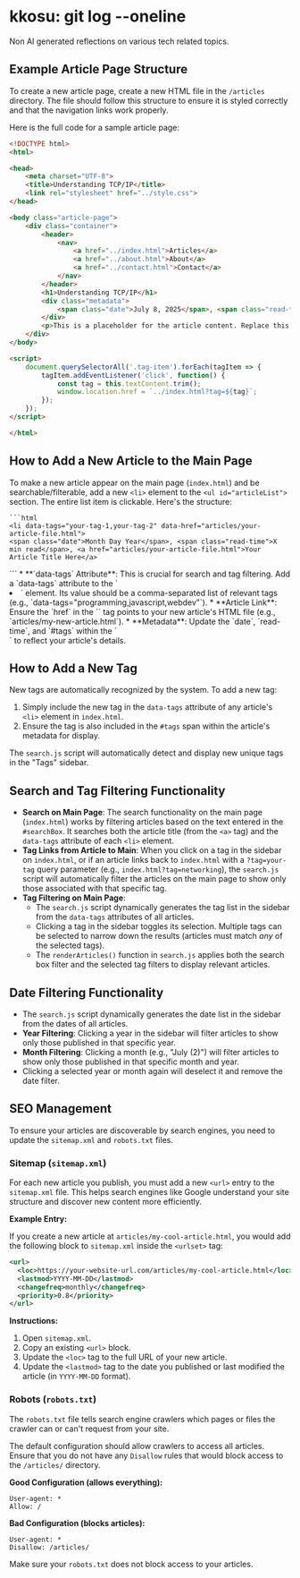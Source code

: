 # kkosu: git log --oneline

Non AI generated reflections on various tech related topics. 

## Example Article Page Structure

To create a new article page, create a new HTML file in the `/articles` directory. The file should follow this structure to ensure it is styled correctly and that the navigation links work properly.

Here is the full code for a sample article page:

```html
<!DOCTYPE html>
<html>

<head>
	<meta charset="UTF-8">
	<title>Understanding TCP/IP</title>
	<link rel="stylesheet" href="../style.css">
</head>

<body class="article-page">
	<div class="container">
		<header>
			<nav>
				<a href="../index.html">Articles</a>
				<a href="../about.html">About</a>
				<a href="../contact.html">Contact</a>
			</nav>
		</header>
		<h1>Understanding TCP/IP</h1>
		<div class="metadata">
			<span class="date">July 8, 2025</span>, <span class="read-time">5 min read</span>, <span class="tags"><span class="tag-item">networking</span> <span class="tag-item">tcpip</span></span>
		</div>
		<p>This is a placeholder for the article content. Replace this with your actual article.</p>
	</div>
</body>

<script>
    document.querySelectorAll('.tag-item').forEach(tagItem => {
        tagItem.addEventListener('click', function() {
            const tag = this.textContent.trim();
            window.location.href = `../index.html?tag=${tag}`;
        });
    });
</script>

</html>
```

## How to Add a New Article to the Main Page

To make a new article appear on the main page (`index.html`) and be searchable/filterable, add a new `<li>` element to the `<ul id="articleList">` section. The entire list item is clickable. Here's the structure:

    ```html
    <li data-tags="your-tag-1,your-tag-2" data-href="articles/your-article-file.html">
    <span class="date">Month Day Year</span>, <span class="read-time">X min read</span>, <a href="articles/your-article-file.html">Your Article Title Here</a>
</li>
    ```
    *   **`data-tags` Attribute**: This is crucial for search and tag filtering. Add a `data-tags` attribute to the `<li>` element. Its value should be a comma-separated list of relevant tags (e.g., `data-tags="programming,javascript,webdev"`).
    *   **Article Link**: Ensure the `href` in the `<a>` tag points to your new article's HTML file (e.g., `articles/my-new-article.html`).
    *   **Metadata**: Update the `date`, `read-time`, and `#tags` within the `<div class="metadata">` to reflect your article's details.

## How to Add a New Tag

New tags are automatically recognized by the system. To add a new tag:

1.  Simply include the new tag in the `data-tags` attribute of any article's `<li>` element in `index.html`.
2.  Ensure the tag is also included in the `#tags` span within the article's metadata for display.

The `search.js` script will automatically detect and display new unique tags in the "Tags" sidebar.


## Search and Tag Filtering Functionality

*   **Search on Main Page**: The search functionality on the main page (`index.html`) works by filtering articles based on the text entered in the `#searchBox`. It searches both the article title (from the `<a>` tag) and the `data-tags` attribute of each `<li>` element.
*   **Tag Links from Article to Main**: When you click on a tag in the sidebar on `index.html`, or if an article links back to `index.html` with a `?tag=your-tag` query parameter (e.g., `index.html?tag=networking`), the `search.js` script will automatically filter the articles on the main page to show only those associated with that specific tag.
*   **Tag Filtering on Main Page**:
    *   The `search.js` script dynamically generates the tag list in the sidebar from the `data-tags` attributes of all articles.
    *   Clicking a tag in the sidebar toggles its selection. Multiple tags can be selected to narrow down the results (articles must match *any* of the selected tags).
    *   The `renderArticles()` function in `search.js` applies both the search box filter and the selected tag filters to display relevant articles.

## Date Filtering Functionality

*   The `search.js` script dynamically generates the date list in the sidebar from the dates of all articles.
*   **Year Filtering**: Clicking a year in the sidebar will filter articles to show only those published in that specific year.
*   **Month Filtering**: Clicking a month (e.g., "July (2)") will filter articles to show only those published in that specific month and year.
*   Clicking a selected year or month again will deselect it and remove the date filter.

## SEO Management

To ensure your articles are discoverable by search engines, you need to update the `sitemap.xml` and `robots.txt` files.

### Sitemap (`sitemap.xml`)

For each new article you publish, you must add a new `<url>` entry to the `sitemap.xml` file. This helps search engines like Google understand your site structure and discover new content more efficiently.

**Example Entry:**

If you create a new article at `articles/my-cool-article.html`, you would add the following block to `sitemap.xml` inside the `<urlset>` tag:

```xml
<url>
  <loc>https://your-website-url.com/articles/my-cool-article.html</loc>
  <lastmod>YYYY-MM-DD</lastmod>
  <changefreq>monthly</changefreq>
  <priority>0.8</priority>
</url>
```

**Instructions:**

1.  Open `sitemap.xml`.
2.  Copy an existing `<url>` block.
3.  Update the `<loc>` tag to the full URL of your new article.
4.  Update the `<lastmod>` tag to the date you published or last modified the article (in `YYYY-MM-DD` format).

### Robots (`robots.txt`)

The `robots.txt` file tells search engine crawlers which pages or files the crawler can or can't request from your site.

The default configuration should allow crawlers to access all articles. Ensure that you do not have any `Disallow` rules that would block access to the `/articles/` directory.

**Good Configuration (allows everything):**
```
User-agent: *
Allow: /
```

**Bad Configuration (blocks articles):**
```
User-agent: *
Disallow: /articles/
```

Make sure your `robots.txt` does not block access to your articles.
